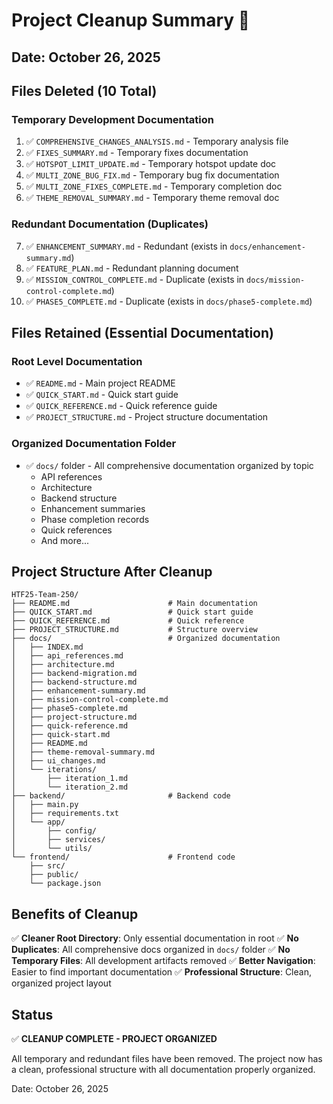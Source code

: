 # Project Cleanup Summary 🧹

## Date: October 26, 2025

## Files Deleted (10 Total)

### Temporary Development Documentation
1. ✅ `COMPREHENSIVE_CHANGES_ANALYSIS.md` - Temporary analysis file
2. ✅ `FIXES_SUMMARY.md` - Temporary fixes documentation
3. ✅ `HOTSPOT_LIMIT_UPDATE.md` - Temporary hotspot update doc
4. ✅ `MULTI_ZONE_BUG_FIX.md` - Temporary bug fix documentation
5. ✅ `MULTI_ZONE_FIXES_COMPLETE.md` - Temporary completion doc
6. ✅ `THEME_REMOVAL_SUMMARY.md` - Temporary theme removal doc

### Redundant Documentation (Duplicates)
7. ✅ `ENHANCEMENT_SUMMARY.md` - Redundant (exists in `docs/enhancement-summary.md`)
8. ✅ `FEATURE_PLAN.md` - Redundant planning document
9. ✅ `MISSION_CONTROL_COMPLETE.md` - Duplicate (exists in `docs/mission-control-complete.md`)
10. ✅ `PHASE5_COMPLETE.md` - Duplicate (exists in `docs/phase5-complete.md`)

## Files Retained (Essential Documentation)

### Root Level Documentation
- ✅ `README.md` - Main project README
- ✅ `QUICK_START.md` - Quick start guide
- ✅ `QUICK_REFERENCE.md` - Quick reference guide
- ✅ `PROJECT_STRUCTURE.md` - Project structure documentation

### Organized Documentation Folder
- ✅ `docs/` folder - All comprehensive documentation organized by topic
  - API references
  - Architecture
  - Backend structure
  - Enhancement summaries
  - Phase completion records
  - Quick references
  - And more...

## Project Structure After Cleanup

```
HTF25-Team-250/
├── README.md                      # Main documentation
├── QUICK_START.md                 # Quick start guide
├── QUICK_REFERENCE.md             # Quick reference
├── PROJECT_STRUCTURE.md           # Structure overview
├── docs/                          # Organized documentation
│   ├── INDEX.md
│   ├── api_references.md
│   ├── architecture.md
│   ├── backend-migration.md
│   ├── backend-structure.md
│   ├── enhancement-summary.md
│   ├── mission-control-complete.md
│   ├── phase5-complete.md
│   ├── project-structure.md
│   ├── quick-reference.md
│   ├── quick-start.md
│   ├── README.md
│   ├── theme-removal-summary.md
│   ├── ui_changes.md
│   └── iterations/
│       ├── iteration_1.md
│       └── iteration_2.md
├── backend/                       # Backend code
│   ├── main.py
│   ├── requirements.txt
│   └── app/
│       ├── config/
│       ├── services/
│       └── utils/
└── frontend/                      # Frontend code
    ├── src/
    ├── public/
    └── package.json
```

## Benefits of Cleanup

✅ **Cleaner Root Directory**: Only essential documentation in root
✅ **No Duplicates**: All comprehensive docs organized in `docs/` folder
✅ **No Temporary Files**: All development artifacts removed
✅ **Better Navigation**: Easier to find important documentation
✅ **Professional Structure**: Clean, organized project layout

## Status
✅ **CLEANUP COMPLETE - PROJECT ORGANIZED**

All temporary and redundant files have been removed. The project now has a clean, professional structure with all documentation properly organized.

Date: October 26, 2025

